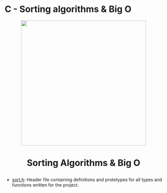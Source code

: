 # C - Sorting algorithms & Big O

<p align="center">

   <img src="Almost.jpg" width="400\"/>

   <br>

  <h1><p align="center"> Sorting Algorithms & Big O  </h1></p></font>

 * [sort.h](./sort.h): Header file containing definitions and prototypes for all types and functions written for the project.

